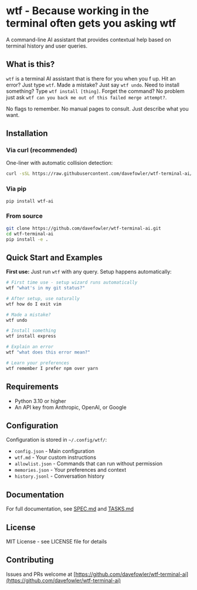 # wtf - Because working in the terminal often gets you asking wtf

A command-line AI assistant that provides contextual help based on terminal history and user queries.

## What is this?

`wtf` is a terminal AI assistant that is there for you when you f up. Hit an error?  Just type `wtf`.  Made a mistake? Just say `wtf undo`.  Need to install something? Type `wtf install [thing]`.  Forget the command?  No problem just ask `wtf can you back me out of this failed merge attempt?`.

No flags to remember. No manual pages to consult. Just describe what you want.

## Installation

### Via curl (recommended)

One-liner with automatic collision detection:

```bash
curl -sSL https://raw.githubusercontent.com/davefowler/wtf-terminal-ai/main/install.sh | bash
```

### Via pip

```bash
pip install wtf-ai
```

### From source

```bash
git clone https://github.com/davefowler/wtf-terminal-ai.git
cd wtf-terminal-ai
pip install -e .
```

## Quick Start and Examples

**First use:** Just run `wtf` with any query. Setup happens automatically:

```bash
# First time use - setup wizard runs automatically
wtf "what's in my git status?"

# After setup, use naturally
wtf how do I exit vim

# Made a mistake?
wtf undo

# Install something
wtf install express

# Explain an error
wtf "what does this error mean?"

# Learn your preferences
wtf remember I prefer npm over yarn
```

## Requirements

- Python 3.10 or higher
- An API key from Anthropic, OpenAI, or Google

## Configuration

Configuration is stored in `~/.config/wtf/`:
- `config.json` - Main configuration
- `wtf.md` - Your custom instructions
- `allowlist.json` - Commands that can run without permission
- `memories.json` - Your preferences and context
- `history.jsonl` - Conversation history

## Documentation

For full documentation, see [SPEC.md](SPEC.md) and [TASKS.md](TASKS.md)

## License

MIT License - see LICENSE file for details

## Contributing

Issues and PRs welcome at [https://github.com/davefowler/wtf-terminal-ai](https://github.com/davefowler/wtf-terminal-ai)
